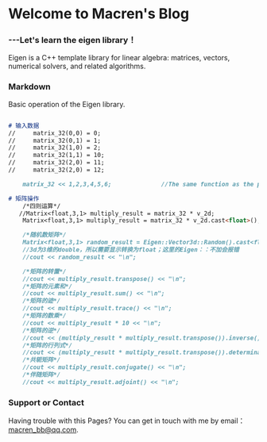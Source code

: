 # Welcome to Macren's Blog
###       ---Let's learn the eigen library！

Eigen is a C++ template library for linear algebra: matrices, vectors, numerical solvers, and related algorithms.


### Markdown

Basic operation of the Eigen library.

```markdown

# 输入数据
//     matrix_32(0,0) = 0;
//     matrix_32(0,1) = 1;
//     matrix_32(1,0) = 2;
//     matrix_32(1,1) = 10;
//     matrix_32(2,0) = 11; 
//     matrix_32(2,0) = 12; 

    matrix_32 << 1,2,3,4,5,6;              //The same function as the previous one.

# 矩阵操作
    /*四则运算*/                                                             //+、-、/ 同理
   //Matrix<float,3,1> multiply_result = matrix_32 * v_2d;                  //数据类型不同，不能直接操作
    Matrix<float,3,1> multiply_result = matrix_32 * v_2d.cast<float>();     //应该显式转换,三个类型需要一致

    /*随机数矩阵*/
    Matrix<float,3,1> random_result = Eigen::Vector3d::Random().cast<float>();
    //3d为3维的double，所以需要显示转换为float；这里的Eigen：：不加会报错
    //cout << random_result << "\n";

    /*矩阵的转置*/
    //cout << multiply_result.transpose() << "\n";                            //别漏了函数后的括号
    /*矩阵的元素和*/
    //cout << multiply_result.sum() << "\n";
    /*矩阵的迹*/
    //cout << multiply_result.trace() << "\n";                                //tr（A）= A特征值总和
    /*矩阵的数乘*/
    //cout << multiply_result * 10 << "\n"; 
    /*矩阵的逆*/
    //cout << (multiply_result * multiply_result.transpose()).inverse() << "\n"; //只有方阵才可逆
    /*矩阵的行列式*/
    //cout << (multiply_result * multiply_result.transpose()).determinant() << "\n";  //行列式一定是方阵
    /*共轭矩阵*/
    //cout << multiply_result.conjugate() << "\n";
    /*伴随矩阵*/
    //cout << multiply_result.adjoint() << "\n";

```

### Support or Contact

Having trouble with this Pages? You can get in touch with me by email：macren_bb@qq.com.
